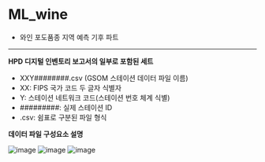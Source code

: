 # ML_wine
- 와인 포도품종 지역 예측 기후 파트

---

**HPD 디지털 인벤토리 보고서의 일부로 포함된 세트**

- XXY########.csv (GSOM 스테이션 데이터 파일 이름)
- XX: FIPS 국가 코드 두 글자 식별자
- Y: 스테이션 네트워크 코드(스테이션 번호 체계 식별)
-  #########: 실제 스테이션 ID
-  .csv: 쉼표로 구분된 파일 형식



**데이터 파일 구성요소 설명**

![image](https://github.com/user-attachments/assets/e1acfbc6-37dc-4f2f-97f9-339f3622dfad)
![image](https://github.com/user-attachments/assets/d703fb75-acce-4a4a-937c-84b43d4a5476)
![image](https://github.com/user-attachments/assets/2f010072-5ede-4d02-b281-4f285f653433)
